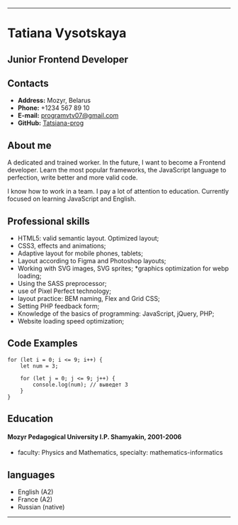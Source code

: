 
***
# Tatiana Vysotskaya
## Junior Frontend Developer
## Contacts
* **Address:** Mozyr, Belarus
* **Phone:** +1234 567 89 10 
* **E-mail:** programvtv07@gmail.com
* **GitHub:** [Tatsiana-prog](https://github.com/tatsiana-prog) 
## About me
A dedicated and trained worker. In the future, I want to become a Frontend developer. Learn the most popular frameworks, the JavaScript language to perfection, write better and more valid code.

I know how to work in a team. I pay a lot of attention to education. Currently focused on learning JavaScript and English.
## Professional skills
* HTML5: valid semantic layout. Optimized layout;
* CSS3, effects and animations;
* Adaptive layout for mobile phones, tablets;
* Layout according to Figma and Photoshop layouts;
* Working with SVG images, SVG sprites;
*graphics optimization for webp loading;
* Using the SASS preprocessor;
* use of Pixel Perfect technology;
* layout practice: BEM naming, Flex and Grid CSS;
* Setting PHP feedback form;
* Knowledge of the basics of programming:   JavaScript, jQuery, PHP;
* Website loading speed optimization;
## Code Examples
```````
for (let i = 0; i <= 9; i++) {
	let num = 3;
	
	for (let j = 0; j <= 9; j++) {
		console.log(num); // выведет 3
	}
}
```````
## Education
#### Mozyr Pedagogical University I.P. Shamyakin, 2001-2006
* faculty: Physics and Mathematics, specialty: mathematics-informatics
 ## languages
 * English (A2)
 * France (A2)
 * Russian (native)

 ***
